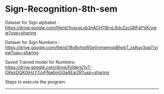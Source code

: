 # Sign-Recognition-8th-sem

Dataset for Sign alphabet : https://drive.google.com/file/d/1jvscgLvb3nACH118rvL9dcZzcQRFaYVK/view?usp=sharing

Dataset for Sign Numbers : https://drive.google.com/file/d/18xByhptRSeVnmwmypBhpkT_xsKuv3qq7/view?usp=sharing

Saved Trained model for Numbers: https://drive.google.com/drive/folders/1yT-OKezDQK0jHzY7JyFNa6mGGaAEai2R?usp=sharing



Steps to execute the program:

---
